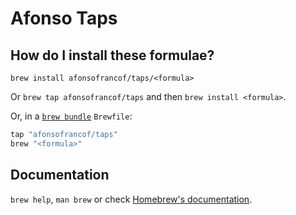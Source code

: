 # Afonso Taps

## How do I install these formulae?

`brew install afonsofrancof/taps/<formula>`

Or `brew tap afonsofrancof/taps` and then `brew install <formula>`.

Or, in a [`brew bundle`](https://github.com/Homebrew/homebrew-bundle) `Brewfile`:

```ruby
tap "afonsofrancof/taps"
brew "<formula>"
```

## Documentation

`brew help`, `man brew` or check [Homebrew's documentation](https://docs.brew.sh).
